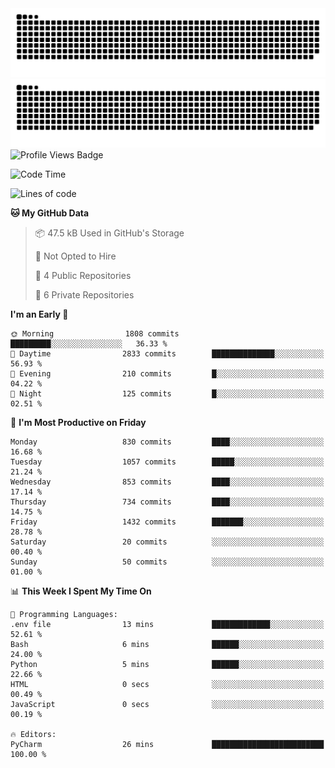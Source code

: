 <img src="https://github.com/nielsbaggerman/nielsbaggerman/blob/output/github-contribution-grid-snake.svg#gh-light-mode-only" alt="GitHub Snake Light">
<img src="https://github.com/nielsbaggerman/nielsbaggerman/blob/output/github-contribution-grid-snake-dark.svg#gh-dark-mode-only" alt="GitHub Snake Dark">
<img src="https://komarev.com/ghpvc/?username=nielsbaggerman&amp;label=Profile+Views" alt="Profile Views Badge" />

<!--START_SECTION:waka-->
![Code Time](http://img.shields.io/badge/Code%20Time-2%2C136%20hrs%203%20mins-blue)

![Lines of code](https://img.shields.io/badge/From%20Hello%20World%20I%27ve%20Written-7.5%20million%20lines%20of%20code-blue)

**🐱 My GitHub Data** 

> 📦 47.5 kB Used in GitHub's Storage 
 > 
> 🚫 Not Opted to Hire
 > 
> 📜 4 Public Repositories 
 > 
> 🔑 6 Private Repositories 
 > 
**I'm an Early 🐤** 

```text
🌞 Morning                1808 commits        █████████░░░░░░░░░░░░░░░░   36.33 % 
🌆 Daytime                2833 commits        ██████████████░░░░░░░░░░░   56.93 % 
🌃 Evening                210 commits         █░░░░░░░░░░░░░░░░░░░░░░░░   04.22 % 
🌙 Night                  125 commits         █░░░░░░░░░░░░░░░░░░░░░░░░   02.51 % 
```
📅 **I'm Most Productive on Friday** 

```text
Monday                   830 commits         ████░░░░░░░░░░░░░░░░░░░░░   16.68 % 
Tuesday                  1057 commits        █████░░░░░░░░░░░░░░░░░░░░   21.24 % 
Wednesday                853 commits         ████░░░░░░░░░░░░░░░░░░░░░   17.14 % 
Thursday                 734 commits         ████░░░░░░░░░░░░░░░░░░░░░   14.75 % 
Friday                   1432 commits        ███████░░░░░░░░░░░░░░░░░░   28.78 % 
Saturday                 20 commits          ░░░░░░░░░░░░░░░░░░░░░░░░░   00.40 % 
Sunday                   50 commits          ░░░░░░░░░░░░░░░░░░░░░░░░░   01.00 % 
```


📊 **This Week I Spent My Time On** 

```text
💬 Programming Languages: 
.env file                13 mins             █████████████░░░░░░░░░░░░   52.61 % 
Bash                     6 mins              ██████░░░░░░░░░░░░░░░░░░░   24.00 % 
Python                   5 mins              ██████░░░░░░░░░░░░░░░░░░░   22.66 % 
HTML                     0 secs              ░░░░░░░░░░░░░░░░░░░░░░░░░   00.49 % 
JavaScript               0 secs              ░░░░░░░░░░░░░░░░░░░░░░░░░   00.19 % 

🔥 Editors: 
PyCharm                  26 mins             █████████████████████████   100.00 % 
```


<!--END_SECTION:waka-->
